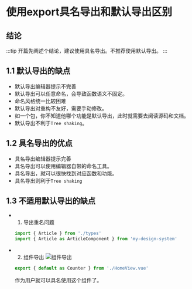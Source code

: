 # 使用export具名导出和默认导出区别

## 结论

:::tip
开篇先阐述个结论，建议使用具名导出。不推荐使用默认导出。
:::

## 1.1 **默认导出的缺点**
- 默认导出编辑器提示不完善
- 默认导出可以任意命名，会导致函数语义不固定。
- 命名风格统一比较困难
- 默认导出对重构不友好，需要手动修改。
- 如一个包，你不知道他哪个功能是默认导出，此时就需要去阅读源码和文档。
- 默认导出不利于`Tree shaking`。

## 1.2 **具名导出的优点**
- 具名导出编辑器提示完善
- 具名导出可以使用编辑器自带的命名工具。
- 具名导出，就可以很快找到对应函数和功能。
- 具名导出则利于`Tree shaking`

## 1.3 **不适用默认导出的缺点**
- 1. 导出重名问题
  ```JavaScript
  import { Article } from './types'
  import { Article as ArticleComponent } from 'my-design-system'
  ```
- 2. 组件导出
  ![组件导出](https://imgsbed-1301560453.cos.ap-shanghai.myqcloud.com/blog/20220909101029.png)
  ```JavaScript
  export { default as Counter } from './HomeView.vue'
  ```
  作为用户就可以具名使用这个组件了。